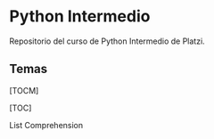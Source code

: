 # Python Intermedio

Repositorio del curso de Python Intermedio de Platzi.

## Temas


[TOCM]

[TOC]

List Comprehension

